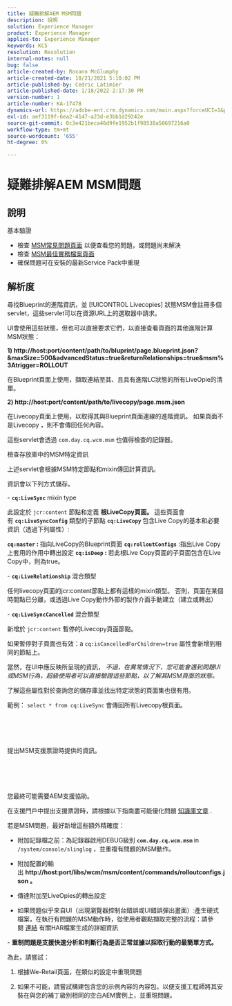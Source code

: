 ```yaml
---
title: 疑難排解AEM MSM問題
description: 說明
solution: Experience Manager
product: Experience Manager
applies-to: Experience Manager
keywords: KCS
resolution: Resolution
internal-notes: null
bug: false
article-created-by: Roxann McGlumphy
article-created-date: 10/21/2021 5:10:02 PM
article-published-by: Cedric Latimier
article-published-date: 1/18/2022 2:17:30 PM
version-number: 1
article-number: KA-17478
dynamics-url: https://adobe-ent.crm.dynamics.com/main.aspx?forceUCI=1&pagetype=entityrecord&etn=knowledgearticle&id=99b28cb8-9132-ec11-b6e5-000d3a5ba97a
exl-id: aef3119f-6ea2-4147-a23d-e3bb1d29242e
source-git-commit: 0c3e421beca46d9fe1952b1f98538a50697216a0
workflow-type: tm+mt
source-wordcount: '655'
ht-degree: 0%

---
```


# 疑難排解AEM MSM問題

## 說明

基本驗證
- 檢查 [MSM常見問題頁面](https://helpx.adobe.com/experience-manager/kb/index/msm_faq.html) 以便查看您的問題，或問題尚未解決
- 檢查 [MSM最佳實務檔案頁面](https://experienceleague.adobe.com/docs/experience-manager-65/administering/introduction/msm-best-practices.html?lang=en)
- 確保問題可在安裝的最新Service Pack中重現



## 解析度

尋找Blueprint的進階資訊，並 [!UICONTROL Livecopies] 狀態MSM會註冊多個servlet，這些servlet可以在資源URL上的選取器中請求。

UI會使用這些狀態，但也可以直接要求它們，以直接查看頁面的其他進階計算MSM狀態：

<b>1) http://host:port/content/path/to/bluprint/page.blueprint.json?&amp;maxSize=500&amp;advancedStatus=true&amp;returnRelationships=true&amp;msm%3Atrigger=ROLLOUT</b>

在Blueprint頁面上使用，擷取連結至其、且具有進階LC狀態的所有LiveOpie的清單。



<b>2) http://host:port/content/path/to/livecopy/page.msm.json</b>

在Livecopy頁面上使用，以取得其與Blueprint頁面連線的進階資訊。
如果頁面不是Livecopy ，則不會傳回任何內容。



這些servlet會透過 `com.day.cq.wcm.msm` 也值得檢查的記錄器。

檢查存放庫中的MSM特定資訊

上述servlet會根據MSM特定節點和mixin傳回計算資訊。

資訊會以下列方式儲存。

- <b>`cq:LiveSync` </b>mixin<b> </b>type

此設定於 `jcr:content` 節點和定義 <b>根LiveCopy頁面。</b>
這些頁面會有 <b>`cq:LiveSyncConfig`</b> 類型的子節點 <b>`cq:LiveCopy` </b>包含Live Copy的基本和必要資訊（透過下列屬性）:

<b>`cq:master` : </b>指向LiveCopy的Blueprint頁面
<b>`cq:rolloutConfigs`</b> :指出Live Copy上套用的作用中轉出設定
<b>`cq:isDeep` : </b>若此根Live Copy頁面的子頁面包含在Live Copy中，則為true。



- <b>`cq:LiveRelationship`</b> 混合類型

任何livecopy頁面的jcr:content節點上都有這樣的mixin類型。
否則，頁面在某個時間點已分離，或透過Live Copy動作外部的製作介面手動建立（建立或轉出）



- <b>`cq:LiveSyncCancelled`</b> 混合類型

新增於 `jcr:content` 暫停的Livecopy頁面節點。

如果暫停對子頁面也有效：a `cq:isCancelledForChildren=true` 屬性會新增到相同的節點上。



當然，在UI中應反映所呈現的資訊， *不過，在異常情況下，您可能會遇到問題UI或MSM行為，超級使用者可以直接驗證這些節點，以了解其MSM頁面的狀態。*

了解這些屬性對於查詢您的儲存庫並找出特定狀態的頁面集也很有用。

範例： `select * from cq:LiveSync` 會傳回所有Livecopy根頁面。
<br><br><br><br> <br><br>提出MSM支援票證時提供的資訊。<br><br><br><br> <br><br>
您最終可能需要AEM支援協助。

在支援門戶中提出支援票證時，請根據以下指南盡可能優化問題 [知識庫文章](https://helpx.adobe.com/cq/kb/how-to-fully-qualify-a-ticket.html) .

若是MSM問題，最好新增這些額外精確度：

- 附加記錄檔之前：為記錄器啟用DEBUG級別 <b>`com.day.cq.wcm.msm` </b>in `/system/console/slinglog` ，並重複有問題的MSM動作。

- 附加配置的輸出 <b>http://host:port/libs/wcm/msm/content/commands/rolloutconfigs.json 。</b>

- 傳達附加至LiveOpies的轉出設定

- 如果問題似乎來自UI（出現瀏覽器控制台錯誤或UI錯誤彈出畫面）:產生硬式檔案，在執行有問題的MSM動作時，從使用者觀點擷取完整的流程：請參閱 [連結](https://help.tenderapp.com/kb/troubleshooting-your-tender-site/generating-an-har-file) 有關HAR檔案生成的詳細資訊

- <b>重制問題是支援快速分析和判斷行為是否正常並據以採取行動的最簡單方式。</b>

為此，請嘗試：

1) 根據We-Retail頁面，在類似的設定中重現問題

2) 如果不可能，請嘗試構建包含您的示例內容的內容包，以便支援工程師將其安裝在與您的補丁級別相同的空白AEM實例上，並重現問題。
